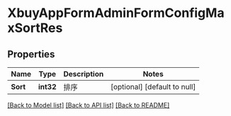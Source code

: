 # XbuyAppFormAdminFormConfigMaxSortRes

## Properties
Name | Type | Description | Notes
------------ | ------------- | ------------- | -------------
**Sort** | **int32** | 排序 | [optional] [default to null]

[[Back to Model list]](../README.md#documentation-for-models) [[Back to API list]](../README.md#documentation-for-api-endpoints) [[Back to README]](../README.md)


